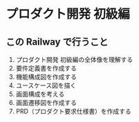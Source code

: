 # プロダクト開発 初級編

## この Railway で行うこと
1. プロダクト開発 初級編の全体像を理解する
2. 要件定義書を作成する
3. 機能構成図を作成する
4. ユースケース図を描く
5. 画面構成を考える
6. 画面遷移図を作成する
7. PRD（プロダクト要求仕様書）を作成する
